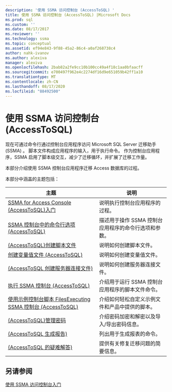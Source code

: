 ```yaml
---
description: '使用 SSMA 访问控制台 (AccessToSQL) '
title: 使用 SSMA 访问控制台 (AccessToSQL) |Microsoft Docs
ms.prod: sql
ms.custom: ''
ms.date: 08/17/2017
ms.reviewer: ''
ms.technology: ssma
ms.topic: conceptual
ms.assetid: ef94e843-9f88-45a2-86c4-a0af268738c4
author: nahk-ivanov
ms.author: alexiva
manager: alexiva
ms.openlocfilehash: 2bab82a2fe9cc10b100cc49a4f18c1aa0bfaacff
ms.sourcegitcommit: e700497f962e4c2274df16d9e651059b42ff1a10
ms.translationtype: MT
ms.contentlocale: zh-CN
ms.lasthandoff: 08/17/2020
ms.locfileid: "88492500"
---
```

# <a name="working-with-ssma-for-access-console-accesstosql"></a>使用 SSMA 访问控制台 (AccessToSQL) 
现在可通过命令行通过控制台应用程序访问 Microsoft SQL Server 迁移助手 (SSMA) 。 脚本文件构成应用程序的输入，用于执行命令。 作为控制台应用程序，SSMA 启用了脚本级交互，减少了迁移循环，并扩展了迁移工作量。  
  
本部分介绍使用 SSMA 控制台应用程序迁移 Access 数据库的过程。  
  
本部分中涵盖的主题包括：  
  
|主题|说明|  
|-|-|  
|[SSMA for Access Console &#40;AccessToSQL&#41;入门 ](../../ssma/access/getting-started-with-ssma-for-access-console-accesstosql.md)|说明执行控制台应用程序的过程。|  
|[SSMA 控制台中的命令行选项 &#40;AccessToSQL&#41;](../../ssma/access/command-line-options-in-ssma-console-accesstosql.md)|描述用于操作 SSMA 控制台应用程序的命令行选项和参数。|  
|[&#40;AccessToSQL&#41;创建脚本文件 ](../../ssma/access/creating-script-files-accesstosql.md)|说明如何创建脚本文件。|  
|[创建变量值文件 &#40;AccessToSQL&#41;](../../ssma/access/creating-variable-value-files-accesstosql.md)|说明如何创建变量值文件。|  
|[&#40;AccessToSQL 创建服务器连接文件&#41;](../../ssma/access/creating-the-server-connection-files-accesstosql.md)|说明如何创建服务器连接文件。|  
|[执行 SSMA 控制台 &#40;AccessToSQL&#41;](../../ssma/access/executing-the-ssma-console-accesstosql.md)|介绍用于运行 SSMA 控制台应用程序的脚本文件命令。|  
|[使用示例控制台脚本 FilesExecuting SSMA 控制台 &#40;AccessToSQL&#41;](../../ssma/access/working-sample-console-script-filesexecuting-ssma-console-accesstosql.md)|介绍如何轻松自定义示例文件和产品中提供的脚本。|  
|[&#40;AccessToSQL&#41;管理密码 ](../../ssma/access/managing-passwords-accesstosql.md)|介绍密码加密和解密以及导入/导出密码信息。|  
|[&#40;AccessToSQL 生成报告&#41;](../../ssma/access/generating-reports-accesstosql.md)|列出用于生成报表的命令。|  
|[&#40;AccessToSQL 的疑难解答&#41;](../../ssma/access/troubleshooting-accesstosql.md)|提供有关修复迁移问题的简要信息。|  
  
## <a name="see-also"></a>另请参阅  
[使用 SSMA 访问控制台入门](getting-started-with-ssma-for-access-console-accesstosql.md)  
  

